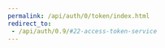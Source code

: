 ```yaml
---
permalink: /api/auth/0/token/index.html
redirect_to:
 - /api/auth/0.9/#22-access-token-service
---
```

